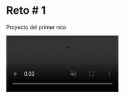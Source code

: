 # Reto # 1

Proyecto del primer reto

<video src="https://github.com/oportilla/Reto1Ciclo4Grupo3-2290/blob/main/DemoAplicacion.mp4" type="video/mp4" autoplay="false" muted="true" loop="false">Su navegador no soporta contenido multimedia</video>





